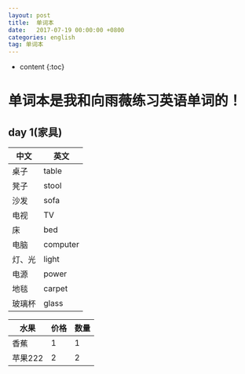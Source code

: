 ```yaml
---
layout: post
title:  单词本
date:   2017-07-19 00:00:00 +0800
categories: english
tag: 单词本
---
```


* content
{:toc}


单词本是我和向雨薇练习英语单词的！
===

day 1(家具)
---
|中文|英文|
|--|--|
|桌子|table|
|凳子|stool|
|沙发|sofa|
|电视|TV|
|床|bed|
|电脑|computer|
|灯、光|light|
|电源|power|
|地毯|carpet|
|玻璃杯|glass|


| 水果 | 价格 | 数量 |
| --  | -- | -- |
| 香蕉 | 1 | 1 |
| 苹果222 | 2 | 2 |